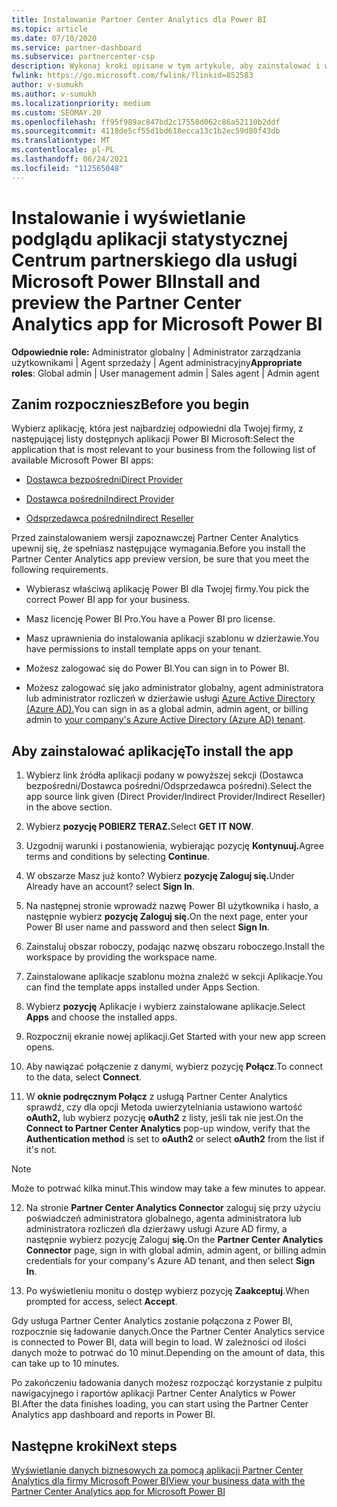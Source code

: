 ```yaml
---
title: Instalowanie Partner Center Analytics dla Power BI
ms.topic: article
ms.date: 07/10/2020
ms.service: partner-dashboard
ms.subservice: partnercenter-csp
description: Wykonaj kroki opisane w tym artykule, aby zainstalować i wyświetlić podgląd aplikacja statystyczna Centrum partnerskiego dla usługi Power BI (dla bezpośrednich partnerów w programie CSP).
fwlink: https://go.microsoft.com/fwlink/?linkid=852583
author: v-sumukh
ms.author: v-sumukh
ms.localizationpriority: medium
ms.custom: SEOMAY.20
ms.openlocfilehash: ff95f989ac847bd2c17558d062c86a52110b2ddf
ms.sourcegitcommit: 4118de5cf55d1bd618ecca13c1b2ec59d80f43db
ms.translationtype: MT
ms.contentlocale: pl-PL
ms.lasthandoff: 06/24/2021
ms.locfileid: "112565048"
---
```

# <a name="install-and-preview-the-partner-center-analytics-app-for-microsoft-power-bi"></a><span data-ttu-id="677fb-103">Instalowanie i wyświetlanie podglądu aplikacji statystycznej Centrum partnerskiego dla usługi Microsoft Power BI</span><span class="sxs-lookup"><span data-stu-id="677fb-103">Install and preview the Partner Center Analytics app for Microsoft Power BI</span></span>


<span data-ttu-id="677fb-104">**Odpowiednie role:** Administrator globalny | Administrator zarządzania użytkownikami | Agent sprzedaży | Agent administracyjny</span><span class="sxs-lookup"><span data-stu-id="677fb-104">**Appropriate roles**: Global admin | User management admin | Sales agent | Admin agent</span></span>

## <a name="before-you-begin"></a><span data-ttu-id="677fb-105">Zanim rozpoczniesz</span><span class="sxs-lookup"><span data-stu-id="677fb-105">Before you begin</span></span>

<span data-ttu-id="677fb-106">Wybierz aplikację, która jest najbardziej odpowiedni dla Twojej firmy, z następującej listy dostępnych aplikacji Power BI Microsoft:</span><span class="sxs-lookup"><span data-stu-id="677fb-106">Select the application that is most relevant to your business from the following list of available Microsoft Power BI apps:</span></span>

- [<span data-ttu-id="677fb-107">Dostawca bezpośredni</span><span class="sxs-lookup"><span data-stu-id="677fb-107">Direct Provider</span></span>](https://appsource.microsoft.com/product/power-bi/partnercenteranalytics.direct_provider_partner_analytics)

- [<span data-ttu-id="677fb-108">Dostawca pośredni</span><span class="sxs-lookup"><span data-stu-id="677fb-108">Indirect Provider</span></span>](https://appsource.microsoft.com/product/power-bi/partnercenteranalytics.indirect_provider_partner_analytics)

- [<span data-ttu-id="677fb-109">Odsprzedawca pośredni</span><span class="sxs-lookup"><span data-stu-id="677fb-109">Indirect Reseller</span></span>](https://appsource.microsoft.com/product/power-bi/partnercenteranalytics.indirect_reseller_partner_analytics)

<span data-ttu-id="677fb-110">Przed zainstalowaniem wersji zapoznawczej Partner Center Analytics upewnij się, że spełniasz następujące wymagania.</span><span class="sxs-lookup"><span data-stu-id="677fb-110">Before you install the Partner Center Analytics app preview version, be sure that you meet the following requirements.</span></span>

- <span data-ttu-id="677fb-111">Wybierasz właściwą aplikację Power BI dla Twojej firmy.</span><span class="sxs-lookup"><span data-stu-id="677fb-111">You pick the correct Power BI app for your business.</span></span>

- <span data-ttu-id="677fb-112">Masz licencję Power BI Pro.</span><span class="sxs-lookup"><span data-stu-id="677fb-112">You have a Power BI pro license.</span></span>

- <span data-ttu-id="677fb-113">Masz uprawnienia do instalowania aplikacji szablonu w dzierżawie.</span><span class="sxs-lookup"><span data-stu-id="677fb-113">You have permissions to install template apps on your tenant.</span></span>

- <span data-ttu-id="677fb-114">Możesz zalogować się do Power BI.</span><span class="sxs-lookup"><span data-stu-id="677fb-114">You can sign in to Power BI.</span></span>

- <span data-ttu-id="677fb-115">Możesz zalogować się jako administrator globalny, agent administratora lub administrator rozliczeń w dzierżawie usługi [Azure Active Directory (Azure AD).](azure-active-directory-tenants-and-partner-center.md)</span><span class="sxs-lookup"><span data-stu-id="677fb-115">You can sign in as a global admin, admin agent, or billing admin to [your company's Azure Active Directory (Azure AD) tenant](azure-active-directory-tenants-and-partner-center.md).</span></span>

## <a name="to-install-the-app"></a><span data-ttu-id="677fb-116">Aby zainstalować aplikację</span><span class="sxs-lookup"><span data-stu-id="677fb-116">To install the app</span></span>

1. <span data-ttu-id="677fb-117">Wybierz link źródła aplikacji podany w powyższej sekcji (Dostawca bezpośredni/Dostawca pośredni/Odsprzedawca pośredni).</span><span class="sxs-lookup"><span data-stu-id="677fb-117">Select the app source link given (Direct Provider/Indirect Provider/Indirect Reseller) in the above section.</span></span>

2. <span data-ttu-id="677fb-118">Wybierz **pozycję POBIERZ TERAZ.**</span><span class="sxs-lookup"><span data-stu-id="677fb-118">Select **GET IT NOW**.</span></span> 

3. <span data-ttu-id="677fb-119">Uzgodnij warunki i postanowienia, wybierając pozycję **Kontynuuj.**</span><span class="sxs-lookup"><span data-stu-id="677fb-119">Agree terms and conditions by selecting **Continue**.</span></span>

4. <span data-ttu-id="677fb-120">W obszarze Masz już konto? Wybierz **pozycję Zaloguj się.**</span><span class="sxs-lookup"><span data-stu-id="677fb-120">Under Already have an account? select **Sign In**.</span></span>

5. <span data-ttu-id="677fb-121">Na następnej stronie wprowadź nazwę Power BI użytkownika i hasło, a następnie wybierz **pozycję Zaloguj się.**</span><span class="sxs-lookup"><span data-stu-id="677fb-121">On the next page, enter your Power BI user name and password and then select **Sign In**.</span></span>

6. <span data-ttu-id="677fb-122">Zainstaluj obszar roboczy, podając nazwę obszaru roboczego.</span><span class="sxs-lookup"><span data-stu-id="677fb-122">Install the workspace by providing the workspace name.</span></span>

7. <span data-ttu-id="677fb-123">Zainstalowane aplikacje szablonu można znaleźć w sekcji Aplikacje.</span><span class="sxs-lookup"><span data-stu-id="677fb-123">You can find the template apps installed under Apps Section.</span></span>

8. <span data-ttu-id="677fb-124">Wybierz **pozycję** Aplikacje i wybierz zainstalowane aplikacje.</span><span class="sxs-lookup"><span data-stu-id="677fb-124">Select **Apps** and choose the installed apps.</span></span>

9. <span data-ttu-id="677fb-125">Rozpocznij ekranie nowej aplikacji.</span><span class="sxs-lookup"><span data-stu-id="677fb-125">Get Started with your new app screen opens.</span></span>

10. <span data-ttu-id="677fb-126">Aby nawiązać połączenie z danymi, wybierz pozycję **Połącz**.</span><span class="sxs-lookup"><span data-stu-id="677fb-126">To connect to the data, select **Connect**.</span></span>

11. <span data-ttu-id="677fb-127">W **oknie podręcznym Połącz** z usługą Partner Center  Analytics sprawdź, czy dla opcji Metoda uwierzytelniania ustawiono wartość **oAuth2,** lub wybierz pozycję **oAuth2** z listy, jeśli tak nie jest.</span><span class="sxs-lookup"><span data-stu-id="677fb-127">On the **Connect to Partner Center Analytics** pop-up window, verify that the **Authentication method** is set to **oAuth2** or select **oAuth2** from the list if it's not.</span></span> 

> [!NOTE]  
>  <span data-ttu-id="677fb-128">Może to potrwać kilka minut.</span><span class="sxs-lookup"><span data-stu-id="677fb-128">This window may take a few minutes to appear.</span></span>

12. <span data-ttu-id="677fb-129">Na stronie **Partner Center Analytics Connector** zaloguj się przy użyciu poświadczeń administratora globalnego, agenta administratora lub administratora rozliczeń dla dzierżawy usługi Azure AD firmy, a następnie wybierz pozycję Zaloguj **się.**</span><span class="sxs-lookup"><span data-stu-id="677fb-129">On the **Partner Center Analytics Connector** page, sign in with global admin, admin agent, or billing admin credentials for your company's Azure AD tenant, and then select **Sign In**.</span></span>
 
13. <span data-ttu-id="677fb-130">Po wyświetleniu monitu o dostęp wybierz pozycję **Zaakceptuj**.</span><span class="sxs-lookup"><span data-stu-id="677fb-130">When prompted for access, select **Accept**.</span></span> 

<span data-ttu-id="677fb-131">Gdy usługa Partner Center Analytics zostanie połączona z Power BI, rozpocznie się ładowanie danych.</span><span class="sxs-lookup"><span data-stu-id="677fb-131">Once the Partner Center Analytics service is connected to Power BI, data will begin to load.</span></span> <span data-ttu-id="677fb-132">W zależności od ilości danych może to potrwać do 10 minut.</span><span class="sxs-lookup"><span data-stu-id="677fb-132">Depending on the amount of data, this can take up to 10 minutes.</span></span> 

<span data-ttu-id="677fb-133">Po zakończeniu ładowania danych możesz rozpocząć korzystanie z pulpitu nawigacyjnego i raportów aplikacji Partner Center Analytics w Power BI.</span><span class="sxs-lookup"><span data-stu-id="677fb-133">After the data finishes loading, you can start using the Partner Center Analytics app dashboard and reports in Power BI.</span></span>

## <a name="next-steps"></a><span data-ttu-id="677fb-134">Następne kroki</span><span class="sxs-lookup"><span data-stu-id="677fb-134">Next steps</span></span>

[<span data-ttu-id="677fb-135">Wyświetlanie danych biznesowych za pomocą aplikacji Partner Center Analytics dla firmy Microsoft Power BI</span><span class="sxs-lookup"><span data-stu-id="677fb-135">View your business data with the Partner Center Analytics app for Microsoft Power BI</span></span>](power-bi-app-for-direct-partners-use.md)
